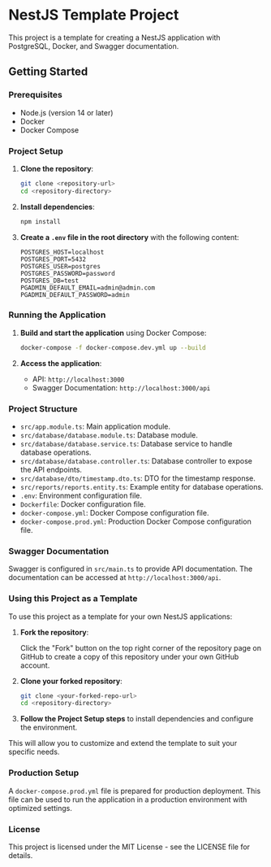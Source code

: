 

# NestJS Template Project

This project is a template for creating a NestJS application with PostgreSQL, Docker, and Swagger documentation.

## Getting Started

### Prerequisites

- Node.js (version 14 or later)
- Docker
- Docker Compose

### Project Setup

1. **Clone the repository**:

   ```bash
   git clone <repository-url>
   cd <repository-directory>
   ```

2. **Install dependencies**:

   ```bash
   npm install
   ```

3. **Create a `.env` file in the root directory** with the following content:

   ```env
   POSTGRES_HOST=localhost
   POSTGRES_PORT=5432
   POSTGRES_USER=postgres
   POSTGRES_PASSWORD=password
   POSTGRES_DB=test
   PGADMIN_DEFAULT_EMAIL=admin@admin.com
   PGADMIN_DEFAULT_PASSWORD=admin
   ```

### Running the Application

1. **Build and start the application** using Docker Compose:

   ```bash
   docker-compose -f docker-compose.dev.yml up --build
   ```

2. **Access the application**:

    - API: `http://localhost:3000`
    - Swagger Documentation: `http://localhost:3000/api`

### Project Structure

- `src/app.module.ts`: Main application module.
- `src/database/database.module.ts`: Database module.
- `src/database/database.service.ts`: Database service to handle database operations.
- `src/database/database.controller.ts`: Database controller to expose the API endpoints.
- `src/database/dto/timestamp.dto.ts`: DTO for the timestamp response.
- `src/reports/reports.entity.ts`: Example entity for database operations.
- `.env`: Environment configuration file.
- `Dockerfile`: Docker configuration file.
- `docker-compose.yml`: Docker Compose configuration file.
- `docker-compose.prod.yml`: Production Docker Compose configuration file.

### Swagger Documentation

Swagger is configured in `src/main.ts` to provide API documentation. The documentation can be accessed
at `http://localhost:3000/api`.

### Using this Project as a Template

To use this project as a template for your own NestJS applications:

1. **Fork the repository**:

   Click the "Fork" button on the top right corner of the repository page on GitHub to create a copy of this repository
   under your own GitHub account.

2. **Clone your forked repository**:

   ```bash
   git clone <your-forked-repo-url>
   cd <repository-directory>
   ```

3. **Follow the Project Setup steps** to install dependencies and configure the environment.

This will allow you to customize and extend the template to suit your specific needs.

### Production Setup

A `docker-compose.prod.yml` file is prepared for production deployment. This file can be used to run the application in
a production environment with optimized settings.

### License

This project is licensed under the MIT License - see the LICENSE file for details.

